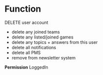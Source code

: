 # Function
DELETE user account

- delete any joined teams
- delete any listed/joined games
- delete any topics + answers from this user
- delete all notifications
- delete all PMS
- remove from newsletter system

**Permission**
LoggedIn
